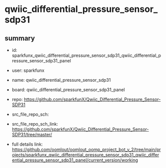 # qwiic_differential_pressure_sensor_sdp31
 
## summary 
* id: sparkfunx_qwiic_differential_pressure_sensor_sdp31_qwiic_differential_pressure_sensor_sdp31_panel
* user: sparkfunx
* name: qwiic_differential_pressure_sensor_sdp31
* board: qwiic_differential_pressure_sensor_sdp31_panel
* repo: https://github.com/sparkfunX/Qwiic_Differential_Pressure_Sensor-SDP31



* src_file_repo_sch: 
* src_file_repo_sch_link: https://github.com/sparkfunX/Qwiic_Differential_Pressure_Sensor-SDP31/tree/master/
* full details link: https://github.com/oomlout/oomlout_oomp_project_bot_v_2/tree/main/projects/sparkfunx_qwiic_differential_pressure_sensor_sdp31_qwiic_differential_pressure_sensor_sdp31_panel/current_version/working  







